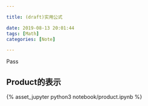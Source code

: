 ```yaml
---

title: (draft)实用公式

date: 2019-08-13 20:01:44
tags: [Math]
categories: [Note]

---
```


Pass

<!-- more -->


## Product的表示

{% asset_jupyter python3 notebook/product.ipynb %}
